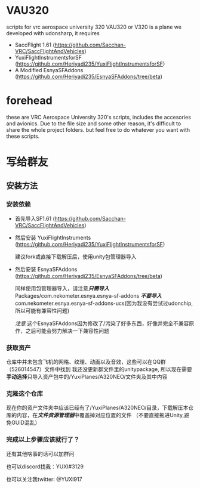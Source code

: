 # VAU320
scripts for vrc aerospace university 320
VAU320 or V320 is a plane we developed with udonsharp, it requires
- SaccFlight 1.61 (https://github.com/Sacchan-VRC/SaccFlightAndVehicles)
- YuxiFlightInstrumentsforSF (https://github.com/Heriyadi235/YuxiFlightInstrumentsforSF)
- A Modified EsnyaSFAddons (https://github.com/Heriyadi235/EsnyaSFAddons/tree/beta)
# forehead
these are VRC Aerospace University 320's scripts, includes the accesories and avionics.
Due to the file size and some other reason, it's difficult to share the whole project folders.
but feel free to do whatever you want with these scripts.

# 写给群友
## 安装方法
### 安装依赖
- 首先导入SF1.61 (https://github.com/Sacchan-VRC/SaccFlightAndVehicles)

- 然后安装 YuxiFlightInstruments (https://github.com/Heriyadi235/YuxiFlightInstrumentsforSF)

  建议fork或直接下载解压后，使用unity包管理器导入 
  
- 然后安装 EsnyaSFAddons (https://github.com/Heriyadi235/EsnyaSFAddons/tree/beta)

    同样使用包管理器导入，请注意***只需导入***Packages/com.nekometer.esnya.esnya-sf-addons
  ***不要导入***com.nekometer.esnya.esnya-sf-addons-ucs(因为我没有尝试过udonchip,所以可能有兼容性问题)
  
  *注意* 这个EsnyaSFAddons因为修改了/污染了好多东西，好像并完全不兼容原作，之后可能会努力解决一下兼容性问题

### 获取资产
仓库中并未包含飞机的网格、纹理、动画以及音效，这些可以在QQ群（526014547）文件中找到
我还没更新群文件里的unitypackage, 所以现在需要**手动选择**只导入资产包中的/YuxiPlanes/A320NEO/文件夹及其中内容

### 克隆这个仓库
现在你的资产文件夹中应该已经有了/YuxiPlanes/A320NEO/目录，下载解压本仓库的内容，在***文件资源管理器***中覆盖掉对应位置的文件
（不要直接拖进Unity,避免GUID混乱）

### 完成以上步骤应该就行了？
还有其他啥事的话可以加群问

也可以discord找我：YUXI#3129

也可以关注我twitter: @YUXI917
